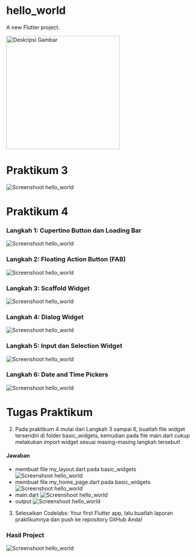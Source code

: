 # hello_world

A new Flutter project.

<img src="images/01.png" alt="Deskripsi Gambar" height="300">

<h1>Praktikum 3</h1>

![Screenshoot hello_world](images/02.png)

<h1>Praktikum 4</h1>
<h3>Langkah 1: Cupertino Button dan Loading Bar</h3>

![Screenshoot hello_world](images/13.png)

<h3>Langkah 2: Floating Action Button (FAB)</h3>

![Screenshoot hello_world](images/14.png)

<h3>Langkah 3: Scaffold Widget</h3>

![Screenshoot hello_world](images/03.png)

<h3>Langkah 4: Dialog Widget</h3>

![Screenshoot hello_world](images/04.gif)

<h3>Langkah 5: Input dan Selection Widget</h3>

![Screenshoot hello_world](images/05.gif)

<h3>Langkah 6: Date and Time Pickers</h3>

![Screenshoot hello_world](images/06.gif)

<h1>Tugas Praktikum</h1>

2. Pada praktikum 4 mulai dari Langkah 3 sampai 6, buatlah file widget tersendiri di folder basic_widgets, kemudian pada file main.dart cukup melakukan import widget sesuai masing-masing langkah tersebut!
<h4>Jawaban</h4>

- membuat file my_layout.dart pada basic_widgets
  ![Screenshoot hello_world](images/07.png)
- membuat file my_home_page.dart pada basic_widgets
  ![Screenshoot hello_world](images/08.png)
- main.dart
  ![Screenshoot hello_world](images/09.png)
- output
  ![Screenshoot hello_world](images/10.gif)

3. Selesaikan Codelabs: Your first Flutter app, lalu buatlah laporan praktikumnya dan push ke repository GitHub Anda!

<h3>Hasil Project</h3>

![Screenshoot hello_world](images/11.gif)
